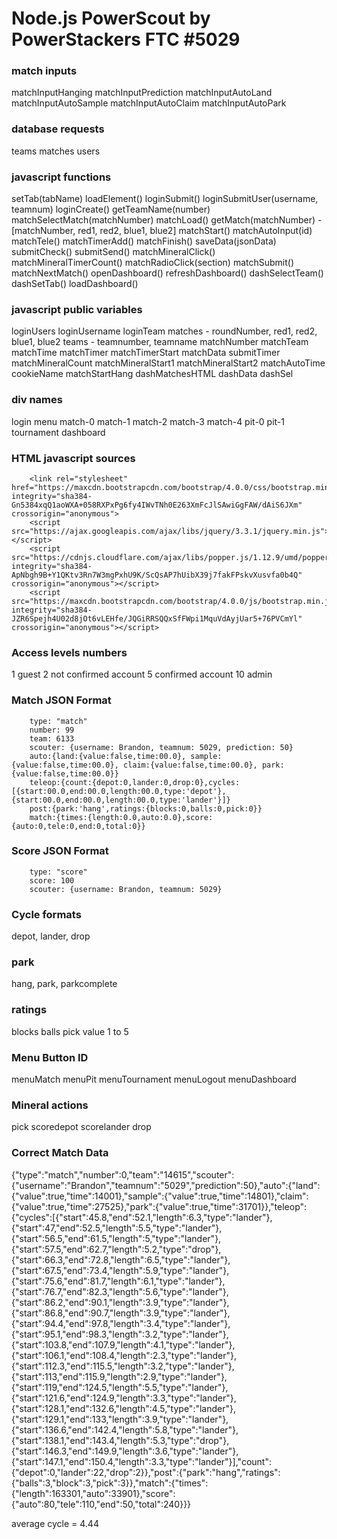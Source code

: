 # Node.js PowerScout by PowerStackers FTC #5029

### match inputs
matchInputHanging
matchInputPrediction
matchInputAutoLand
matchInputAutoSample
matchInputAutoClaim
matchInputAutoPark

### database requests
teams
matches
users

### javascript functions
setTab(tabName)
loadElement()
loginSubmit()
loginSubmitUser(username, teamnum)
loginCreate()
getTeamName(number)
matchSelectMatch(matchNumber)
matchLoad()
getMatch(matchNumber) - [matchNumber, red1, red2, blue1, blue2]
matchStart()
matchAutoInput(id)
matchTele()
matchTimerAdd()
matchFinish()
saveData(jsonData)
submitCheck()
submitSend()
matchMineralClick()
matchMineralTimerCount()
matchRadioClick(section)
matchSubmit()
matchNextMatch()
openDashboard()
refreshDashboard()
dashSelectTeam()
dashSetTab()
loadDashboard()

### javascript public variables
loginUsers
loginUsername
loginTeam
matches - roundNumber, red1, red2, blue1, blue2
teams - teamnumber, teamname
matchNumber
matchTeam
matchTime
matchTimer
matchTimerStart
matchData
submitTimer
matchMineralCount
matchMineralStart1
matchMineralStart2
matchAutoTime
cookieName
matchStartHang
dashMatchesHTML
dashData
dashSel

### div names
login
menu
match-0
match-1
match-2
match-3
match-4
pit-0
pit-1
tournament
dashboard

### HTML javascript sources
        <link rel="stylesheet" href="https://maxcdn.bootstrapcdn.com/bootstrap/4.0.0/css/bootstrap.min.css" integrity="sha384-Gn5384xqQ1aoWXA+058RXPxPg6fy4IWvTNh0E263XmFcJlSAwiGgFAW/dAiS6JXm" crossorigin="anonymous">
        <script src="https://ajax.googleapis.com/ajax/libs/jquery/3.3.1/jquery.min.js"></script>
        <script src="https://cdnjs.cloudflare.com/ajax/libs/popper.js/1.12.9/umd/popper.min.js" integrity="sha384-ApNbgh9B+Y1QKtv3Rn7W3mgPxhU9K/ScQsAP7hUibX39j7fakFPskvXusvfa0b4Q" crossorigin="anonymous"></script>
        <script src="https://maxcdn.bootstrapcdn.com/bootstrap/4.0.0/js/bootstrap.min.js" integrity="sha384-JZR6Spejh4U02d8jOt6vLEHfe/JQGiRRSQQxSfFWpi1MquVdAyjUar5+76PVCmYl" crossorigin="anonymous"></script>

### Access levels numbers
1 guest
2 not confirmed account
5 confirmed account
10 admin

### Match JSON Format
        type: "match"
        number: 99
        team: 6133
        scouter: {username: Brandon, teamnum: 5029, prediction: 50}
        auto:{land:{value:false,time:00.0}, sample:{value:false,time:00.0}, claim:{value:false,time:00.0}, park:{value:false,time:00.0}}
        teleop:{count:{depot:0,lander:0,drop:0},cycles:[{start:00.0,end:00.0,length:00.0,type:'depot'},{start:00.0,end:00.0,length:00.0,type:'lander'}]}
        post:{park:'hang',ratings:{blocks:0,balls:0,pick:0}}
        match:{times:{length:0.0,auto:0.0},score:{auto:0,tele:0,end:0,total:0}}

### Score JSON Format
        type: "score"
        score: 100
        scouter: {username: Brandon, teamnum: 5029}

### Cycle formats
depot, lander, drop

### park
hang, park, parkcomplete

### ratings
blocks
balls
pick
 value 1 to 5

### Menu Button ID
menuMatch
menuPit
menuTournament
menuLogout
menuDashboard


### Mineral actions
pick
scoredepot
scorelander
drop

### Correct Match Data
{"type":"match","number":0,"team":"14615","scouter":{"username":"Brandon","teamnum":"5029","prediction":50},"auto":{"land":{"value":true,"time":14001},"sample":{"value":true,"time":14801},"claim":{"value":true,"time":27525},"park":{"value":true,"time":31701}},"teleop":{"cycles":[{"start":45.8,"end":52.1,"length":6.3,"type":"lander"},{"start":47,"end":52.5,"length":5.5,"type":"lander"},{"start":56.5,"end":61.5,"length":5,"type":"lander"},{"start":57.5,"end":62.7,"length":5.2,"type":"drop"},{"start":66.3,"end":72.8,"length":6.5,"type":"lander"},{"start":67.5,"end":73.4,"length":5.9,"type":"lander"},{"start":75.6,"end":81.7,"length":6.1,"type":"lander"},{"start":76.7,"end":82.3,"length":5.6,"type":"lander"},{"start":86.2,"end":90.1,"length":3.9,"type":"lander"},{"start":86.8,"end":90.7,"length":3.9,"type":"lander"},{"start":94.4,"end":97.8,"length":3.4,"type":"lander"},{"start":95.1,"end":98.3,"length":3.2,"type":"lander"},{"start":103.8,"end":107.9,"length":4.1,"type":"lander"},{"start":106.1,"end":108.4,"length":2.3,"type":"lander"},{"start":112.3,"end":115.5,"length":3.2,"type":"lander"},{"start":113,"end":115.9,"length":2.9,"type":"lander"},{"start":119,"end":124.5,"length":5.5,"type":"lander"},{"start":121.6,"end":124.9,"length":3.3,"type":"lander"},{"start":128.1,"end":132.6,"length":4.5,"type":"lander"},{"start":129.1,"end":133,"length":3.9,"type":"lander"},{"start":136.6,"end":142.4,"length":5.8,"type":"lander"},{"start":138.1,"end":143.4,"length":5.3,"type":"drop"},{"start":146.3,"end":149.9,"length":3.6,"type":"lander"},{"start":147.1,"end":150.4,"length":3.3,"type":"lander"}],"count":{"depot":0,"lander":22,"drop":2}},"post":{"park":"hang","ratings":{"balls":3,"block":3,"pick":3}},"match":{"times":{"length":163301,"auto":33901},"score":{"auto":80,"tele":110,"end":50,"total":240}}}

average cycle = 4.44
